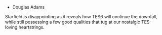 - Douglas Adams

Starfield is disappointing as it reveals how TES6 will continue the downfall, while still possessing a few good qualities that tug at our nostalgic TES-loving heartstrings.